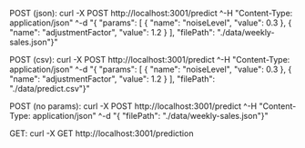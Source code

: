 POST (json):
curl -X POST http://localhost:3001/predict ^-H "Content-Type: application/json" ^-d "{    \"params\": [ { \"name\": \"noiseLevel\", \"value\": 0.3 }, { \"name\": \"adjustmentFactor\", \"value\": 1.2 }    ],    \"filePath\": \"./data/weekly-sales.json\"}"

POST (csv):
curl -X POST http://localhost:3001/predict ^-H "Content-Type: application/json" ^-d "{    \"params\": [ { \"name\": \"noiseLevel\", \"value\": 0.3 }, { \"name\": \"adjustmentFactor\", \"value\": 1.2 }    ],    \"filePath\": \"./data/predict.csv\"}"

POST (no params):
curl -X POST http://localhost:3001/predict ^-H "Content-Type: application/json" ^-d "{ \"filePath\": \"./data/weekly-sales.json\"}"

GET:
curl -X GET http://localhost:3001/prediction
